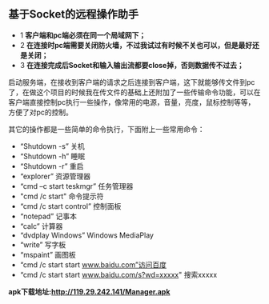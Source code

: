 ## 基于Socket的远程操作助手

* 1 **客户端和pc端必须在同一个局域网下；**
* 2 **在连接时pc端需要关闭防火墙，不过我试过有时候不关也可以，但是最好还是关闭；**
* 3 **在连接完成后Socket和输入输出流都要close掉，否则数据传不过去；**

启动服务端，在接收到客户端的请求之后连接到客户端，这下就能够传文件到pc了，在做这个项目的时候我在传文件的基础上还附加了一些传输命令功能，可以在客户端直接控制pc执行一些操作，像常用的电源，音量，亮度，鼠标控制等等，方便了对pc的控制。

其它的操作都是一些简单的命令执行，下面附上一些常用命令：

* “Shutdown -s” 关机
* “Shutdown -h” 睡眠
* “Shutdown -r” 重启
* “explorer” 资源管理器
* “cmd –c start teskmgr” 任务管理器
* "cmd /c start" 命令提示符
* “cmd /c start control” 控制面板
* “notepad” 记事本
* “calc” 计算器
* “dvdplay Windows” Windows MediaPlay
* “write” 写字板
* “mspaint” 画图板
* “cmd /c start start www.baidu.com”访问百度
* “cmd /c start start www.baidu.com/s?wd=xxxxx" 搜索xxxxx

**apk下载地址:http://119.29.242.141/Manager.apk**
